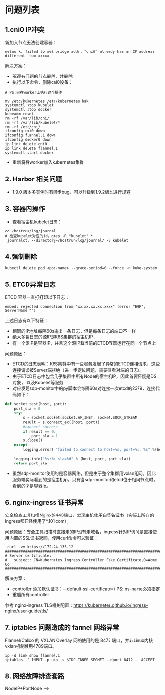 # 问题列表

## 1.cni0 IP冲突

新加入节点无法创建容器：

```
network: failed to set bridge addr: "cni0" already has an IP address different from xxxxx
```

解决方案：
- 驱逐有问题的节点删除，并删除
- 执行以下命令，删除cni0设备：

```shell
# PS:只在worker上执行这个操作

mv /etc/kubernetes /etc/kubernetes_bak
systemctl stop kubelet
systemctl stop docker
kubeadm reset
rm -rf /var/lib/cni/
rm -rf /var/lib/kubelet/*
rm -rf /etc/cni/
ifconfig cni0 down
ifconfig flannel.1 down
ifconfig docker0 down
ip link delete cni0
ip link delete flannel.1
systemctl start docker
```
- 重新将将worker加入kubernetes集群

## 2. Harbor 相关问题

- 1.9.0 版本多实例时有同步bug，可以升级到1.9.2版本进行规避

## 3. 容器内操作

- 查看宿主机kubelet日志：

```
cd /hostrun/log/journal
# 检查kubelet对应的id，grep -R "kubelet" *
 journalctl --directory=/hostrun/log/journal/ -u kubelet

```

## 4.强制删除

```shell script
kubectl delete pod <pod-name> --grace-period=0 --force -n kube-system
```

## 5. ETCD异常日志

ETCD 容器一直打打印以下日志：

```
embed: rejected connection from "xx.xx.xx.xx:xxxx" (error "EOF", ServerName "")
```

上述日志有以下特征：

- 相同的IP地址每隔60s输出一条日志，但是每条日志的端口不一样
- 绝大多数日志的源IP是K8S集群的宿主机IP，
- 有一个源IP是容器IP，并且这个源IP和当前的ETCD容器运行在同一个节点上

问题原因：

- ETCD的日志表明：K8S集群中有一些服务发起了异常的ETCD连接请求，这些连接请求被Server端拒绝（进一步定位问题，需要查看对端的日志）。
- 由于ETCD日志中包含几乎集群中所有Node的宿主机IP，因此首要怀疑是DS对象， 以及Kubelet等服务
- 对应发现sdp-monitor中的py脚本会每隔60s对连接一次etcd的2379，连接代码如下：

```python
def socket_test(host, port):
	port_sla = 0
	try:
		s = socket.socket(socket.AF_INET, socket.SOCK_STREAM)
		result = s.connect_ex((host, port))
		#connect success
		if result == 0:
			port_sla = 1
		s.close()
	except:
		logging.error( "failed to connect to host=%s, port=%s, %s" %(host, port, str(traceback.format_exc())))
	
	logging.info("%s:%d sla=%d" % (host, port, port_sla))
	return port_sla
```

- 虽然sdp-monitor使用的是容器网络，但是由于整个集群用vxlan组网。因此服务端实际看到的是宿主机ip，只有当sdp-monitor和etcd位于相同节点时，看到的才是容器ip。

## 6. nginx-ingress 证书异常

安全检查工具扫描Nginx的443端口，发现主机使用自签名证书（实际上所有的Ingress都已经使用了*.101.com）。

问题原因：安全工具扫描时直接走的IP没有走域名，ingress针对IP访问是直接使用内置的SSL证书返回，使用curl命令可以验证：

```shell script
 curl -vv https://172.24.135.12
############################################################################
# Server certificate:
# 	subject: CN=Kubernetes Ingress Controller Fake Certificate,O=Acme Co
############################################################################
```

解决方案：

- controller 添加默认证书：--default-ssl-certificate=<ns-name>/<secret-name> PS: ns-name必须指定
- 重启所有controller

参考 nginx-ingress TLS相关配置：https://kubernetes.github.io/ingress-nginx/user-guide/tls/

## 7. iptables 问题造成的 fannel 网络异常

Flannel/Calico 的 VXLAN Overlay 网络使用的是 8472 端口，并非Linux内核vxlan机制使用4789端口。

```shell script
ip -d link show flannel.1
iptables -I INPUT -p udp -s $IDC_INNER_SEGMET --dport 8472 -j ACCEPT
```

## 8. 网络故障排查套路

NodeIP+PortNode -->
